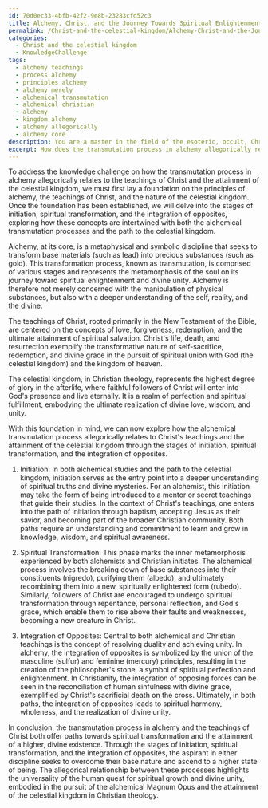 ```yaml
---
id: 70d0ec33-4bfb-42f2-9e8b-23283cfd52c3
title: Alchemy, Christ, and the Journey Towards Spiritual Enlightenment
permalink: /Christ-and-the-celestial-kingdom/Alchemy-Christ-and-the-Journey-Towards-Spiritual-Enlightenment/
categories:
  - Christ and the celestial kingdom
  - KnowledgeChallenge
tags:
  - alchemy teachings
  - process alchemy
  - principles alchemy
  - alchemy merely
  - alchemical transmutation
  - alchemical christian
  - alchemy
  - kingdom alchemy
  - alchemy allegorically
  - alchemy core
description: You are a master in the field of the esoteric, occult, Christ and the celestial kingdom and Education. You are a writer of tests, challenges, textbooks and deep knowledge on Christ and the celestial kingdom for initiates and students to gain deep insights and understanding from. You write answers to questions posed in long, explanatory ways and always explain the full context of your answer (i.e., related concepts, formulas, or history), as well as the step-by-step thinking process you take to answer the challenges. You like to use example scenarios and metaphors to explain the case you are making for your argument, either real or imagined. Summarize the key themes, ideas, and conclusions at the end.
excerpt: How does the transmutation process in alchemy allegorically relate to the teachings of Christ and the attainment of the celestial kingdom, considering the stages of initiation, spiritual transformation, and the integration of opposites?
---
```

To address the knowledge challenge on how the transmutation process in alchemy allegorically relates to the teachings of Christ and the attainment of the celestial kingdom, we must first lay a foundation on the principles of alchemy, the teachings of Christ, and the nature of the celestial kingdom. Once the foundation has been established, we will delve into the stages of initiation, spiritual transformation, and the integration of opposites, exploring how these concepts are intertwined with both the alchemical transmutation processes and the path to the celestial kingdom.

Alchemy, at its core, is a metaphysical and symbolic discipline that seeks to transform base materials (such as lead) into precious substances (such as gold). This transformation process, known as transmutation, is comprised of various stages and represents the metamorphosis of the soul on its journey toward spiritual enlightenment and divine unity. Alchemy is therefore not merely concerned with the manipulation of physical substances, but also with a deeper understanding of the self, reality, and the divine.

The teachings of Christ, rooted primarily in the New Testament of the Bible, are centered on the concepts of love, forgiveness, redemption, and the ultimate attainment of spiritual salvation. Christ's life, death, and resurrection exemplify the transformative nature of self-sacrifice, redemption, and divine grace in the pursuit of spiritual union with God (the celestial kingdom) and the kingdom of heaven.

The celestial kingdom, in Christian theology, represents the highest degree of glory in the afterlife, where faithful followers of Christ will enter into God's presence and live eternally. It is a realm of perfection and spiritual fulfillment, embodying the ultimate realization of divine love, wisdom, and unity.

With this foundation in mind, we can now explore how the alchemical transmutation process allegorically relates to Christ's teachings and the attainment of the celestial kingdom through the stages of initiation, spiritual transformation, and the integration of opposites.

1. Initiation: In both alchemical studies and the path to the celestial kingdom, initiation serves as the entry point into a deeper understanding of spiritual truths and divine mysteries. For an alchemist, this initiation may take the form of being introduced to a mentor or secret teachings that guide their studies. In the context of Christ's teachings, one enters into the path of initiation through baptism, accepting Jesus as their savior, and becoming part of the broader Christian community. Both paths require an understanding and commitment to learn and grow in knowledge, wisdom, and spiritual awareness.

2. Spiritual Transformation: This phase marks the inner metamorphosis experienced by both alchemists and Christian initiates. The alchemical process involves the breaking down of base substances into their constituents (nigredo), purifying them (albedo), and ultimately recombining them into a new, spiritually enlightened form (rubedo). Similarly, followers of Christ are encouraged to undergo spiritual transformation through repentance, personal reflection, and God's grace, which enable them to rise above their faults and weaknesses, becoming a new creature in Christ.

3. Integration of Opposites: Central to both alchemical and Christian teachings is the concept of resolving duality and achieving unity. In alchemy, the integration of opposites is symbolized by the union of the masculine (sulfur) and feminine (mercury) principles, resulting in the creation of the philosopher's stone, a symbol of spiritual perfection and enlightenment. In Christianity, the integration of opposing forces can be seen in the reconciliation of human sinfulness with divine grace, exemplified by Christ's sacrificial death on the cross. Ultimately, in both paths, the integration of opposites leads to spiritual harmony, wholeness, and the realization of divine unity.

In conclusion, the transmutation process in alchemy and the teachings of Christ both offer paths towards spiritual transformation and the attainment of a higher, divine existence. Through the stages of initiation, spiritual transformation, and the integration of opposites, the aspirant in either discipline seeks to overcome their base nature and ascend to a higher state of being. The allegorical relationship between these processes highlights the universality of the human quest for spiritual growth and divine unity, embodied in the pursuit of the alchemical Magnum Opus and the attainment of the celestial kingdom in Christian theology.
